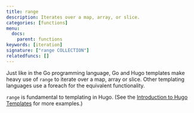 ```yaml
---
title: range
description: Iterates over a map, array, or slice.
categories: [functions]
menu:
  docs:
    parent: functions
keywords: [iteration]
signature: ["range COLLECTION"]
relatedfuncs: []
---
```


Just like in the Go programming language, Go and Hugo templates make heavy use of `range` to iterate over a map, array or slice. Other templating languages use a foreach for the equivalent functionality.

`range` is fundamental to templating in Hugo. (See the [Introduction to Hugo Templates](/templates/introduction/) for more examples.)
